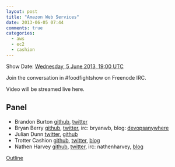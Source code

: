```yaml
---
layout: post
title: "Amazon Web Services"
date: 2013-06-05 07:44
comments: true
categories: 
  - aws
  - ec2
  - cashion
---
```


Show Date:  [Wednesday, 5 June 2013, 19:00 UTC](http://www.timeanddate.com/worldclock/fixedtime.html?msg=Food+Fight+Show+-+AWS&iso=20130605T15&p1=1928)

Join the conversation in #foodfightshow on Freenode IRC.

Video will be streamed live here.

Panel<a name="panel"></a>
-----
* Brandon Burton [github](http://github.com/solarce), [twitter](https://twitter.com/solarce)
* Bryan Berry [github](http://github.com/bryanwb), [twitter](http://twitter.com/bryanwb), irc: bryanwb, blog: [devopsanywhere](http://devopsanywhere.blogspot.com)
* Julian Dunn [twitter](https://twitter.com/julian_dunn), [github](https://github.com/juliandunn)
* Trotter Cashion [github](http://github.com/trotter), [twitter](http://twitter.com/cashion), [blog](http://trottercashion.com)
* Nathen Harvey [github](http://github.com/nathenharvey), [twitter](http://twitter.com/nathenharvey), irc: nathenharvey, [blog](http://nathenharvey.com)


[Outline](https://github.com/foodfight/showz/blob/master/scripts/episode-x-aws.md)
